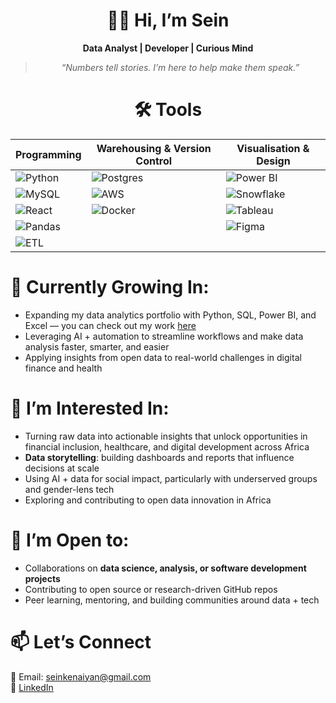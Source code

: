 <div align="center" >  <h1>👋🏾 Hi, I’m Sein </h1>

**Data Analyst | Developer | Curious Mind**

> *“Numbers tell stories. I’m here to help make them speak.”*

# 🛠️ Tools
| **Programming** | **Warehousing & Version Control** | **Visualisation & Design** |
|-----------------|-----------------------------------|-----------------------------|
| ![Python](https://img.shields.io/badge/Python-3776AB?logo=python&logoColor=fff) | ![Postgres](https://img.shields.io/badge/Postgres-%23316192.svg?logo=postgresql&logoColor=white) | ![Power BI](https://custom-icon-badges.demolab.com/badge/Power%20BI-F1C912?logo=power-bi&logoColor=fff) |
| ![MySQL](https://img.shields.io/badge/MySQL-4479A1?logo=mysql&logoColor=fff) | ![AWS](https://custom-icon-badges.demolab.com/badge/AWS-%23FF9900.svg?logo=aws&logoColor=white) | ![Snowflake](https://img.shields.io/badge/Snowflake-29B5E8?logo=snowflake&logoColor=fff) |
| ![React](https://img.shields.io/badge/React-%2320232a.svg?logo=react&logoColor=%2361DAFB) | ![Docker](https://img.shields.io/badge/Docker-2496ED?logo=docker&logoColor=fff) | ![Tableau](https://custom-icon-badges.demolab.com/badge/Tableau-0176D3?logo=tableau&logoColor=fff) |
| ![Pandas](https://img.shields.io/badge/Pandas-150458?logo=pandas&logoColor=fff) |  | ![Figma](https://img.shields.io/badge/Figma-F24E1E?logo=figma&logoColor=white) |
| ![ETL](https://custom-icon-badges.demolab.com/badge/ETL-9370DB?logo=etl-logo&logoColor=fff) |  |  |

</div>

# 🌱 Currently Growing In:
- Expanding my data analytics portfolio with Python, SQL, Power BI, and Excel — you can check out my work [here](https://sites.google.com/view/elizabeth-kenaiyan-portfolio/home)
- Leveraging AI + automation to streamline workflows and make data analysis faster, smarter, and easier
- Applying insights from open data to real-world challenges in digital finance and health


# 👀 I’m Interested In:
- Turning raw data into actionable insights that unlock opportunities in financial inclusion, healthcare, and digital development across Africa
- **Data storytelling**: building dashboards and reports that influence decisions at scale
- Using AI + data for social impact, particularly with underserved groups and gender-lens tech
- Exploring and contributing to open data innovation in Africa


# 🤝 I’m Open to:
- Collaborations on **data science, analysis, or software development projects**
- Contributing to open source or research-driven GitHub repos
- Peer learning, mentoring, and building communities around data + tech 


# 📫 Let’s Connect
📧 Email: seinkenaiyan@gmail.com  
🔗 [LinkedIn](https://www.linkedin.com/in/elizabethkenaiyan)


<!---
AEllie-SK/AEllie-SK is a ✨ special ✨ repository because its `README.md` (this file) appears on your GitHub profile.
You can click the Preview link to take a look at your changes.
--->
